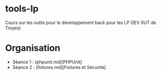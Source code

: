 # tools-lp
Cours sur les outils pour le développement back pour les LP DEV (IUT de Troyes)

# Organisation

* Séance 1 : (phpunit.md)[PHPUnit]
* Séance 2 : (fixtures.md)[Fixtures et Sécurité]
